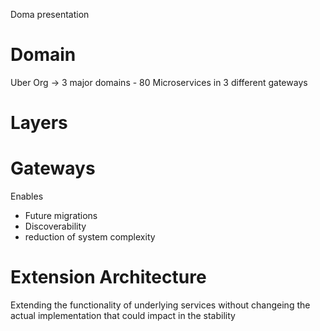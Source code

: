 Doma presentation


# Domain 
Uber Org -> 3 major domains
    - 80 Microservices in 3 different gateways


# Layers



# Gateways

Enables
- Future migrations
- Discoverability
- reduction of system complexity


# Extension Architecture

Extending the functionality of underlying services without changeing the actual implementation that could impact in the stability
